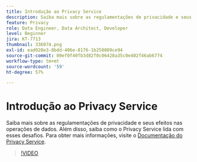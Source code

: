 ```yaml
---
title: Introdução ao Privacy Service
description: Saiba mais sobre as regulamentações de privacidade e seus efeitos nas operações de dados. Além disso, saiba como o Privacy Service lida com esses desafios.
feature: Privacy
role: Data Engineer, Data Architect, Developer
level: Beginner
jira: KT-7713
thumbnail: 336074.png
exl-id: ead028e3-8bdd-406e-8176-1b250809ce94
source-git-commit: 00ef0f40fb3d82f0c06428a35c0e402f46ab6774
workflow-type: tm+mt
source-wordcount: '59'
ht-degree: 57%

---
```


# Introdução ao Privacy Service

Saiba mais sobre as regulamentações de privacidade e seus efeitos nas operações de dados. Além disso, saiba como o Privacy Service lida com esses desafios. Para obter mais informações, visite o [Documentação do Privacy Service](https://experienceleague.adobe.com/docs/experience-platform/privacy/home.html?lang=pt-BR).

>[!VIDEO](https://video.tv.adobe.com/v/336074?learn=on)
